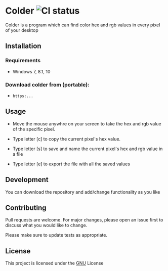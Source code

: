 # Colder ![CI status](https://img.shields.io/badge/build-passing-brightgreen.svg)

Colder is a program which can find color hex and rgb values in every pixel of your desktop

## Installation

### Requirements
* Windows 7, 8.1, 10

### Download colder from (portable):
* `https:...`

## Usage

* Move the mouse anywhre on your screen to take the hex and rgb value of the specific pixel.
* Type letter [c] to copy the current pixel's hex value.

* Type letter [s] to save and name the current pixel's hex and rgb value in a file

* Type letter [e] to export the file with all the saved values

## Development
You can download the repository and add/change functionality as you like

## Contributing
Pull requests are welcome. For major changes, please open an issue first to discuss what you would like to change.

Please make sure to update tests as appropriate.

## License
This project is licensed under the [GNU](https://choosealicense.com/licenses/gpl-3.0/) License
